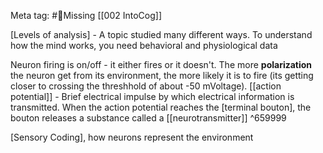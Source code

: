 Meta tag: #🥀Missing
[[002 IntoCog]]


[Levels of analysis] - A topic studied many different ways. To understand how the mind works, you need behavioral and physiological data

Neuron firing is on/off - it either fires or it doesn't.
The more **polarization** the neuron get from its environment, the more likely it is to fire (its getting closer to crossing the threshhold of about -50 mVoltage).
[[action potential]] - Brief electrical impulse by which electrical information is transmitted. When the action potential reaches the [terminal bouton], the bouton releases a substance called a [[neurotransmitter]] ^659999

[Sensory Coding], how neurons represent the environment



